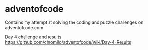# adventofcode
Contains my attempt at solving the coding and puzzle challenges on adventofcode.com

Day 4 challenge and results https://github.com/chromilo/adventofcode/wiki/Day-4-Results
